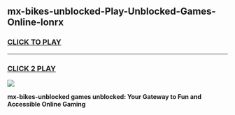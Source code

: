 
## mx-bikes-unblocked-Play-Unblocked-Games-Online-lonrx
<h3>
<a href="https://premium76.site?title=mx-bikes-unblocked&ref=25A">CLICK TO PLAY</a></h3>
<hr>

<h3>
<a href="https://premium76.site?title=mx-bikes-unblocked&ref=25A">CLICK 2 PLAY</a>
  
</h3>

<a href="https://premium76.site?title=mx-bikes-unblocked&ref=25A"><img src="https://clearcache.store/games.png"></a>


**mx-bikes-unblocked games unblocked: Your Gateway to Fun and Accessible Online Gaming**
